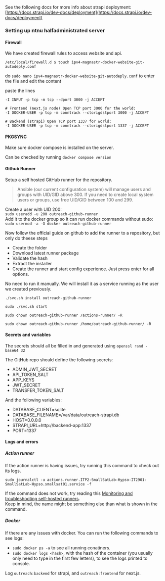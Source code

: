See the following docs for more info about strapi deployment:
[https://docs.strapi.io/dev-docs/deployment](https://docs.strapi.io/dev-docs/deployment)

### Setting up ntnu halfadministrated server

#### Firewall

We have created firewall rules to access website and api.

`/etc/local/firewall.d $ touch ipv4-magnastr-docker-website-git-autodeply.conf`

do `sudo nano ipv4-magnastr-docker-website-git-autodeply.conf` to enter the file and edit the content

paste the lines

```
-I INPUT -p tcp -m tcp --dport 3000 -j ACCEPT

# Frontend (next.js node) Open TCP port 3000 for the world:
-I DOCKER-USER -p tcp -m conntrack --ctorigdstport 3000 -j ACCEPT

# Backend (strapi) Open TCP port 1337 for world:
-I DOCKER-USER -p tcp -m conntrack --ctorigdstport 1337 -j ACCEPT

```

#### PKGSYNC

Make sure docker compose is installed on the server.

Can be checked by running `docker compose version`

#### Github Runner

Setup a self hosted GitHub runner for the repository.

> Ansible (our current configuration system) will manage users and groups with UID/GID above 300. If you need to create local system users or groups, use free UID/GID between 100 and 299.

Create a user with UID 200:  
`sudo useradd -u 200 outreach-github-runner`  
Add it to the docker group so it can run docker commands without sudo:  
`sudo usermod -a -G docker outreach-github-runner`

Now follow the official guide on github to add the runner to a repository, but only do theese steps

-   Create the folder
-   Download latest runner package
-   Validate the hash
-   Extract the installer
-   Create the runner and start config experience. Just press enter for all options.

No need to run it manually. We will install it as a service running as the user we created previously.

`./svc.sh install outreach-github-runner`

`sudo ./svc.sh start`

`sudo chown outreach-github-runner /actions-runner/ -R`

`sudo chown outreach-github-runner /home/outreach-github-runner/ -R`

#### Secrets and variables

The secrets should all be filled in and generated using `openssl rand -base64 32`

The GitHub repo should define the following secrets:

-   ADMIN_JWT_SECRET
-   API_TOKEN_SALT
-   APP_KEYS
-   JWT_SECRET
-   TRANSFER_TOKEN_SALT

And the following variables:

-   DATABASE_CLIENT=sqlite
-   DATABASE_FILENAME=/var/data/outreach-strapi.db
-   HOST=0.0.0.0
-   STRAPI_URL=http://backend-app:1337
-   PORT=1337


#### Logs and errors

##### Action runner
If the action runner is having issues, try running this command to check out its logs.

`sudo journalctl -u actions.runner.ITP2-SmallSatLab-Hypso-IT2901-SmallSatLab-Hypso.smallsat01.service -f`

If the command does not work, try reading this [Monitoring and troubleshooting self-hosted runners](https://docs.github.com/en/actions/hosting-your-own-runners/managing-self-hosted-runners/monitoring-and-troubleshooting-self-hosted-runners).  
Keep in mind, the name might be something else than what is shown in the command.

##### Docker

If there are any issues with docker. You can run the following commands to see logs:  
- `sudo docker ps -a` to see all running conatiners.
- `sudo docker logs <hash>`, with the hash of the container (you usually only need to type in the first few letters), to see the logs printed to console.   

Log `outreach:backend` for strapi, and `outreach:frontend` for next.js.
